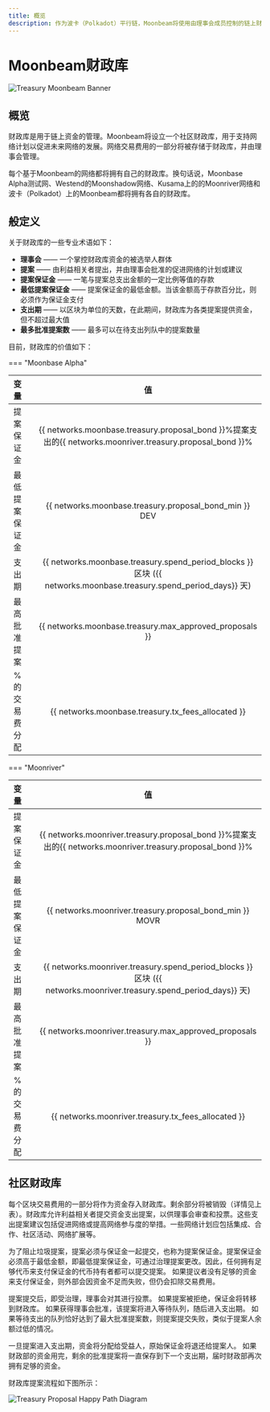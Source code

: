 ```yaml
---
title: 概览
description: 作为波卡（Polkadot）平行链，Moonbeam将使用由理事会成员控制的链上财政库，允许利益相关者提交提案以进一步发展网络。
---
```


# **Moonbeam**财政库

![Treasury Moonbeam Banner](/images/treasury/treasury-overview-banner.png)

## 概览

财政库是用于链上资金的管理。Moonbeam将设立一个社区财政库，用于支持网络计划以促进未来网络的发展。网络交易费用的一部分将被存储于财政库，并由理事会管理。

每个基于Moonbeam的网络都将拥有自己的财政库。换句话说，Moonbase Alpha测试网、Westend的Moonshadow网络、Kusama上的的Moonriver网络和波卡（Polkadot）上的Moonbeam都将拥有各自的财政库。

## 般定义

关于财政库的一些专业术语如下：

- **理事会** —— 一个掌控财政库资金的被选举人群体
- **提案** —— 由利益相关者提出，并由理事会批准的促进网络的计划或建议
- **提案保证金** —— 一笔与提案总支出金额的一定比例等值的存款
- **最低提案保证金** —— 提案保证金的最低金额。当该金额高于存款百分比，则必须作为保证金支付
- **支出期** —— 以区块为单位的天数，在此期间，财政库为各类提案提供资金，但不超过最大值
- **最多批准提案数** —— 最多可以在待支出列队中的提案数量

目前，财政库的价值如下：

=== "Moonbase Alpha"

|      变量      |      |                              值                              |
| :------------: | :--: | :----------------------------------------------------------: |
|   提案保证金   |      | {{ networks.moonbase.treasury.proposal_bond }}%提案支出的{{ networks.moonriver.treasury.proposal_bond }}% |
| 最低提案保证金 |      |    {{ networks.moonbase.treasury.proposal_bond_min }} DEV    |
|     支出期     |      | {{ networks.moonbase.treasury.spend_period_blocks }} 区块 ({{ networks.moonbase.treasury.spend_period_days}} 天) |
|  最高批准提案  |      |   {{ networks.moonbase.treasury.max_approved_proposals }}    |
| %的交易费分配  |      |      {{ networks.moonbase.treasury.tx_fees_allocated }}      |

=== "Moonriver"

|      变量      |      |                              值                              |
| :------------: | :--: | :----------------------------------------------------------: |
|   提案保证金   |      | {{ networks.moonriver.treasury.proposal_bond }}%提案支出的{{ networks.moonriver.treasury.proposal_bond }}% |
| 最低提案保证金 |      |   {{ networks.moonriver.treasury.proposal_bond_min }} MOVR   |
|     支出期     |      | {{ networks.moonriver.treasury.spend_period_blocks }} 区块 ({{ networks.moonriver.treasury.spend_period_days}} 天) |
|  最高批准提案  |      |   {{ networks.moonriver.treasury.max_approved_proposals }}   |
| %的交易费分配  |      |     {{ networks.moonriver.treasury.tx_fees_allocated }}      |

## 社区财政库

每个区块交易费用的一部分将作为资金存入财政库。剩余部分将被销毁（详情见上表）。财政库允许利益相关者提交资金支出提案，以供理事会审查和投票。这些支出提案建议包括促进网络或提高网络参与度的举措。一些网络计划应包括集成、合作、社区活动、网络扩展等。

为了阻止垃圾提案，提案必须与保证金一起提交，也称为提案保证金。提案保证金必须高于最低金额，即最低提案保证金，可通过治理提案更改。因此，任何拥有足够代币来支付保证金的代币持有者都可以提交提案。 如果提议者没有足够的资金来支付保证金，则外部会因资金不足而失败，但仍会扣除交易费用。

提案提交后，即受治理，理事会对其进行投票。 如果提案被拒绝，保证金将转移到财政库。 如果获得理事会批准，该提案将进入等待队列，随后进入支出期。 如果等待支出的队列恰好达到了最大批准提案数，则提案提交失败，类似于提案人余额过低的情况。

一旦提案进入支出期，资金将分配给受益人，原始保证金将退还给提案人。 如果财政部的资金用完，剩余的批准提案将一直保存到下一个支出期，届时财政部再次拥有足够的资金。

财政库提案流程如下图所示：

![Treasury Proposal Happy Path Diagram](/images/treasury/treasury-proposal-roadmap.png)